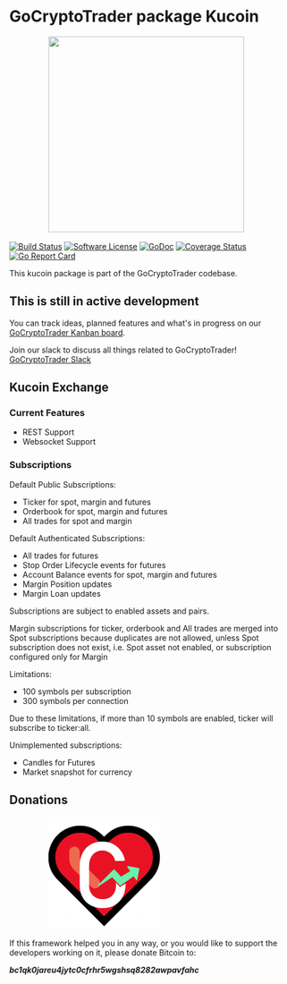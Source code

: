 # GoCryptoTrader package Kucoin

<img src="/common/gctlogo.png?raw=true" width="350px" height="350px" hspace="70">


[![Build Status](https://github.com/thrasher-corp/gocryptotrader/actions/workflows/tests.yml/badge.svg?branch=master)](https://github.com/thrasher-corp/gocryptotrader/actions/workflows/tests.yml)
[![Software License](https://img.shields.io/badge/License-MIT-orange.svg?style=flat-square)](https://github.com/thrasher-corp/gocryptotrader/blob/master/LICENSE)
[![GoDoc](https://godoc.org/github.com/thrasher-corp/gocryptotrader?status.svg)](https://godoc.org/github.com/thrasher-corp/gocryptotrader/exchanges/kucoin)
[![Coverage Status](https://codecov.io/gh/thrasher-corp/gocryptotrader/graph/badge.svg?token=41784B23TS)](https://codecov.io/gh/thrasher-corp/gocryptotrader)
[![Go Report Card](https://goreportcard.com/badge/github.com/thrasher-corp/gocryptotrader)](https://goreportcard.com/report/github.com/thrasher-corp/gocryptotrader)


This kucoin package is part of the GoCryptoTrader codebase.

## This is still in active development

You can track ideas, planned features and what's in progress on our [GoCryptoTrader Kanban board](https://github.com/orgs/thrasher-corp/projects/3).

Join our slack to discuss all things related to GoCryptoTrader! [GoCryptoTrader Slack](https://join.slack.com/t/gocryptotrader/shared_invite/zt-38z8abs3l-gH8AAOk8XND6DP5NfCiG_g)

## Kucoin Exchange

### Current Features

+ REST Support
+ Websocket Support

### Subscriptions

Default Public Subscriptions:
- Ticker for spot, margin and futures
- Orderbook for spot, margin and futures
- All trades for spot and margin

Default Authenticated Subscriptions:
- All trades for futures
- Stop Order Lifecycle events for futures
- Account Balance events for spot, margin and futures
- Margin Position updates
- Margin Loan updates

Subscriptions are subject to enabled assets and pairs.

Margin subscriptions for ticker, orderbook and All trades are merged into Spot subscriptions because duplicates are not allowed,
unless Spot subscription does not exist, i.e. Spot asset not enabled, or subscription configured only for Margin

Limitations:
- 100 symbols per subscription
- 300 symbols per connection

Due to these limitations, if more than 10 symbols are enabled, ticker will subscribe to ticker:all.

Unimplemented subscriptions:
- Candles for Futures
- Market snapshot for currency

## Donations

<img src="/docs/assets/donate.png" hspace="70">

If this framework helped you in any way, or you would like to support the developers working on it, please donate Bitcoin to:

***bc1qk0jareu4jytc0cfrhr5wgshsq8282awpavfahc***
